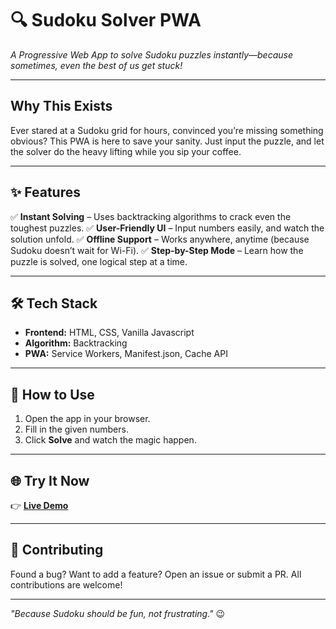# 🔍 Sudoku Solver PWA

*A Progressive Web App to solve Sudoku puzzles instantly—because sometimes, even the best of us get stuck!*

---

## **Why This Exists**
Ever stared at a Sudoku grid for hours, convinced you’re missing something obvious? This PWA is here to save your sanity. Just input the puzzle, and let the solver do the heavy lifting while you sip your coffee.

---

## **✨ Features**
✅ **Instant Solving** – Uses backtracking algorithms to crack even the toughest puzzles.
✅ **User-Friendly UI** – Input numbers easily, and watch the solution unfold.
✅ **Offline Support** – Works anywhere, anytime (because Sudoku doesn’t wait for Wi-Fi).
✅ **Step-by-Step Mode** – Learn how the puzzle is solved, one logical step at a time.

---

## **🛠 Tech Stack**
- **Frontend:** HTML, CSS, Vanilla Javascript
- **Algorithm:** Backtracking
- **PWA:** Service Workers, Manifest.json, Cache API

---

## **🚀 How to Use**
1. Open the app in your browser.
2. Fill in the given numbers.
3. Click **Solve** and watch the magic happen.

---

## **🌐 Try It Now**
👉 **[Live Demo](#)**

---

## **🤝 Contributing**
Found a bug? Want to add a feature? Open an issue or submit a PR.
All contributions are welcome!

---

*"Because Sudoku should be fun, not frustrating."* 😉
